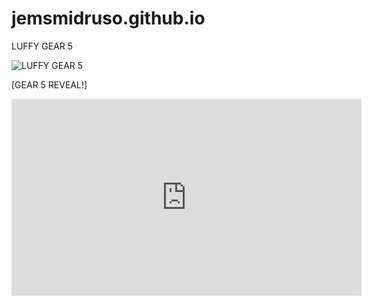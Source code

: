 # jemsmidruso.github.io
LUFFY GEAR 5

![LUFFY GEAR 5](https://beebom.com/wp-content/uploads/2023/08/gear-5-in-anime-1.jpg?w=750)

[GEAR 5 REVEAL!]
<iframe width="560" height="315" src="https://www.youtube.com/embed/lvdBNkaesZg?si=rSafKsg6KCl_yZ0n" title="YouTube video player" frameborder="0" allow="accelerometer; autoplay; clipboard-write; encrypted-media; gyroscope; picture-in-picture; web-share" allowfullscreen></iframe>
